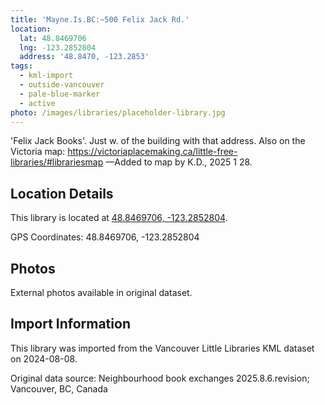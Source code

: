 ```yaml
---
title: 'Mayne.Is.BC:~500 Felix Jack Rd.'
location:
  lat: 48.8469706
  lng: -123.2852804
  address: '48.8470, -123.2853'
tags:
  - kml-import
  - outside-vancouver
  - pale-blue-marker
  - active
photo: /images/libraries/placeholder-library.jpg
---
```

'Felix Jack Books'.
Just w. of the building with that address.
Also on the Victoria map:
https://victoriaplacemaking.ca/little-free-libraries/#librariesmap
—Added to map by K.D., 2025 1 28. 

## Location Details

This library is located at [48.8469706, -123.2852804](https://www.google.com/maps?q=48.8469706,-123.2852804).

GPS Coordinates: 48.8469706, -123.2852804

## Photos

External photos available in original dataset.

## Import Information

This library was imported from the Vancouver Little Libraries KML dataset on 2024-08-08.

Original data source: Neighbourhood book exchanges 2025.8.6.revision; Vancouver, BC, Canada
